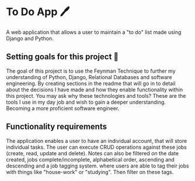 # To Do App 🖊️

A web application that allows a user to maintain a "to do" list made using Django and Python.

## Setting goals for this project 🎯
The goal of this project is to use the Feynman Technique to further my understanding of Python, Django, Relational
Databases and software engineering. By creating sections in the readme that will go in to detail about the decisions I
have made and how they enable functionality within this project. You may ask why these technologies and tools? These are
the tools I use in my day job and wish to gain a deeper understanding. Becoming a more proficient software engineer.

## Functionality requirements
The application enables a user to have an individual account, that will store individual tasks. The user can execute CRUD 
operations against these jobs (create, read, update and delete). Notes can also be filtered on the date created, jobs 
complete/incomplete, alphabetical order, ascending and descending and a job tagging system. where users are able to tag 
their jobs with things like "house-work" or "studying". Then filter on these tags.
